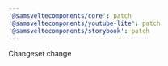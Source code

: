 ```yaml
---
'@samsveltecomponents/core': patch
'@samsveltecomponents/youtube-lite': patch
'@samsveltecomponents/storybook': patch
---
```


Changeset change
